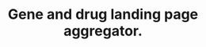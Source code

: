 ---
authors: Clarke DJB, Kuleshov MV, Xie Z, Evangelista JE, Meyers MR, Kropiwnicki E,
  Jenkins SL, Ma'ayan A
carousel: false
dccs:
- LINCS
- IDG
doi: 10.1093/bioadv/vbac013
featured: false
issue: '1'
journal: Bioinformatics advances
keywords: '[]'
landmark: false
layout: '@/layouts/Publication.astro'
page: vbac013
partnerships: Gene Centric Prototype Dashboard
pmcid: PMC8969666
pmid: 35368424
title: Gene and drug landing page aggregator.
tool_id: 3569c3de-97e3-5822-a895-d6c7d28da983
volume: '2'
year: 2022
---